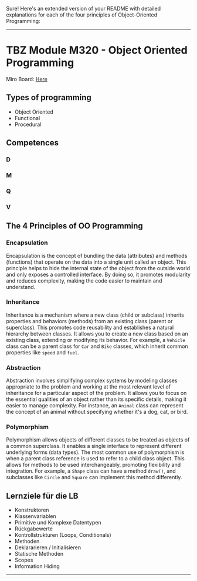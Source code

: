 Sure! Here's an extended version of your README with detailed explanations for each of the four principles of Object-Oriented Programming:

---

# TBZ Module M320 - Object Oriented Programming

Miro Board: [Here](https://miro.com/app/board/uXjVLE30rto=/)

## Types of programming

- Object Oriented
- Functional
- Procedural

## Competences

### D

### M

### Q

### V

## The 4 Principles of OO Programming

### Encapsulation

Encapsulation is the concept of bundling the data (attributes) and methods (functions) that operate on the data into a single unit called an object. This principle helps to hide the internal state of the object from the outside world and only exposes a controlled interface. By doing so, it promotes modularity and reduces complexity, making the code easier to maintain and understand.

### Inheritance

Inheritance is a mechanism where a new class (child or subclass) inherits properties and behaviors (methods) from an existing class (parent or superclass). This promotes code reusability and establishes a natural hierarchy between classes. It allows you to create a new class based on an existing class, extending or modifying its behavior. For example, a `Vehicle` class can be a parent class for `Car` and `Bike` classes, which inherit common properties like `speed` and `fuel`.

### Abstraction

Abstraction involves simplifying complex systems by modeling classes appropriate to the problem and working at the most relevant level of inheritance for a particular aspect of the problem. It allows you to focus on the essential qualities of an object rather than its specific details, making it easier to manage complexity. For instance, an `Animal` class can represent the concept of an animal without specifying whether it's a dog, cat, or bird.

### Polymorphism

Polymorphism allows objects of different classes to be treated as objects of a common superclass. It enables a single interface to represent different underlying forms (data types). The most common use of polymorphism is when a parent class reference is used to refer to a child class object. This allows for methods to be used interchangeably, promoting flexibility and integration. For example, a `Shape` class can have a method `draw()`, and subclasses like `Circle` and `Square` can implement this method differently.

## Lernziele für die LB

- Konstruktoren
- Klassenvariablen
- Primitive und Komplexe Datentypen
- Rückgabewerte
- Kontrollstrukturen (Loops, Conditionals)
- Methoden
- Deklararieren / Initialisieren
- Statische Methoden
- Scopes
- Information Hiding

---
